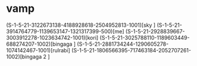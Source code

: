 # vamp
(S-1-5-21-3122673138-4188928618-2504952813-1001)[sky ]
(S-1-5-21-3914764779-1139653147-1321317399-500)[me]
(S-1-5-21-2928839667-3003912278-1023634742-1001)[kori]
(S-1-5-21-3025788110-1189603449-688274207-1002)[bingaga ]
(S-1-5-21-2881734244-1290605278-1074142467-1001)[rulrabi]
(S-1-5-21-1806566395-717463184-2052707261-1002)[bingaga 2 ]
